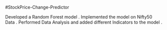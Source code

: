 #StockPrice-Change-Predictor

Developed a Random Forest model .
Implemented the model on Nifty50 Data .
Performed Data Analysis and added different Indicators to the model .
